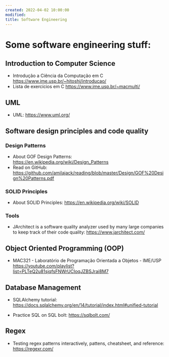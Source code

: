 ```yaml
---
created: 2022-04-02 10:00:00
modified:
title: Software Engineering
---
```


# Some software engineering stuff:

## Introduction to Computer Science

- Introdução a Ciência da Computação em C https://www.ime.usp.br/~hitoshi/introducao/
- Lista de exercícios em C https://www.ime.usp.br/~macmulti/

## UML

- UML: https://www.uml.org/

## Software design principles and code quality

### Design Patterns

- About GOF Design Patterns: https://en.wikipedia.org/wiki/Design_Patterns
- Read on GitHub: https://github.com/amilajack/reading/blob/master/Design/GOF%20Design%20Patterns.pdf

### SOLID Principles

- About SOLID Principles: https://en.wikipedia.org/wiki/SOLID

### Tools

- JArchitect is a software quality analyzer used by many large companies to keep track of their code quality: https://www.jarchitect.com/

## Object Oriented Programming (OOP)

- MAC321 - Laboratório de Programação Orientada a Objetos - IME/USP https://youtube.com/playlist?list=PLTeQ2u81sjqfsFNWrUCIoqJZBSJrai8M7

## Database Management

- SQLAlchemy tutorial: https://docs.sqlalchemy.org/en/14/tutorial/index.html#unified-tutorial

- Practice SQL on SQL bolt: https://sqlbolt.com/

## Regex

- Testing regex patterns interactively, pattens, cheatsheet, and reference: https://regexr.com/
